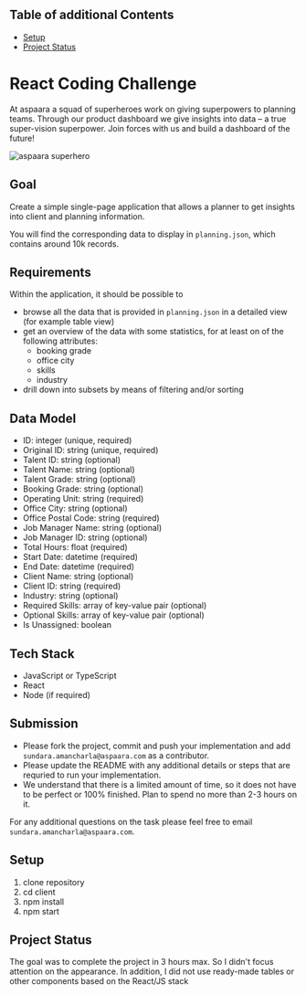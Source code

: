 ## Table of additional Contents

- [Setup](#setup)
- [Project Status](#project-status)

# React Coding Challenge

At aspaara a squad of superheroes work on giving superpowers to planning teams.
Through our product dashboard we give insights into data – a true super-vision
superpower. Join forces with us and build a dashboard of the future!

![aspaara superhero](aspaara_superhero.png)

## Goal

Create a simple single-page application that allows a planner to get insights
into client and planning information.

You will find the corresponding data to display in `planning.json`, which
contains around 10k records.

## Requirements

Within the application, it should be possible to

- browse all the data that is provided in `planning.json` in a detailed view
  (for example table view)
- get an overview of the data with some statistics, for at least on of the
  following attributes:
  - booking grade
  - office city
  - skills
  - industry
- drill down into subsets by means of filtering and/or sorting

## Data Model

- ID: integer (unique, required)
- Original ID: string (unique, required)
- Talent ID: string (optional)
- Talent Name: string (optional)
- Talent Grade: string (optional)
- Booking Grade: string (optional)
- Operating Unit: string (required)
- Office City: string (optional)
- Office Postal Code: string (required)
- Job Manager Name: string (optional)
- Job Manager ID: string (optional)
- Total Hours: float (required)
- Start Date: datetime (required)
- End Date: datetime (required)
- Client Name: string (optional)
- Client ID: string (required)
- Industry: string (optional)
- Required Skills: array of key-value pair (optional)
- Optional Skills: array of key-value pair (optional)
- Is Unassigned: boolean

## Tech Stack

- JavaScript or TypeScript
- React
- Node (if required)

## Submission

- Please fork the project, commit and push your implementation and add
  `sundara.amancharla@aspaara.com` as a contributor.
- Please update the README with any additional details or steps that are
  requried to run your implementation.
- We understand that there is a limited amount of time, so it does not have to
  be perfect or 100% finished. Plan to spend no more than 2-3 hours on it.

For any additional questions on the task please feel free to email
`sundara.amancharla@aspaara.com`.

## Setup

1. clone repository
2. cd client
3. npm install
4. npm start

## Project Status

The goal was to complete the project in 3 hours max. So I didn't focus attention on the appearance.
In addition, I did not use ready-made tables or other components based on the React/JS stack
